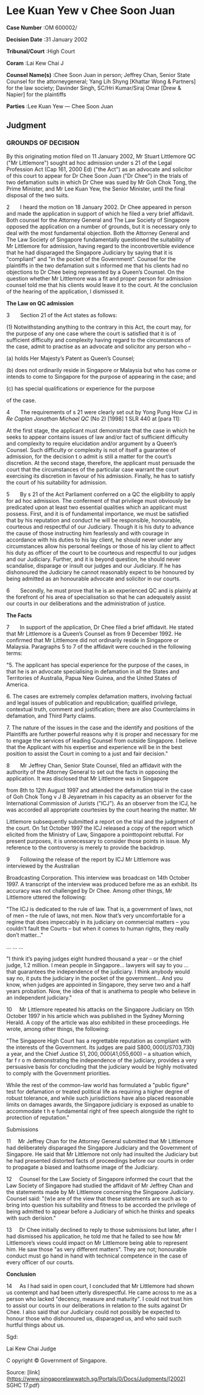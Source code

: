 # Lee Kuan Yew v Chee Soon Juan 



**Case Number** :OM 600002/ 

**Decision Date** :31 January 2002 

**Tribunal/Court** :High Court 

**Coram** :Lai Kew Chai J 

**Counsel Name(s)** :Chee Soon Juan in person; Jeffrey Chan, Senior State Counsel for the attorneygeneral; Yang Lih Shyng [Khattar Wong & Partners] for the law society; Davinder Singh, SC/Hri Kumar/Siraj Omar [Drew & Napier] for the plaintiffs 

**Parties** :Lee Kuan Yew — Chee Soon Juan 

## Judgment 

### GROUNDS OF DECISION 

By this originating motion filed on 11 January 2002, Mr Stuart Littlemore QC ("Mr Littlemore") sought ad hoc admission under s 21 of the Legal Profession Act (Cap 161, 2000 Ed) ("the Act") as an advocate and solicitor of this court to appear for Dr Chee Soon Juan ("Dr Chee") in the trials of two defamation suits in which Dr Chee was sued by Mr Goh Chok Tong, the Prime Minister, and Mr Lee Kuan Yew, the Senior Minister, until the final disposal of the two suits. 

2       I heard the motion on 18 January 2002. Dr Chee appeared in person and made the application in support of which he filed a very brief affidavit. Both counsel for the Attorney General and The Law Society of Singapore opposed the application on a number of grounds, but it is necessary only to deal with the most fundamental objection. Both the Attorney General and The Law Society of Singapore fundamentally questioned the suitability of Mr Littlemore for admission, having regard to the incontrovertible evidence that he had disparaged the Singapore Judiciary by saying that it is "compliant" and "in the pocket of the Government". Counsel for the plaintiffs in the two defamation suit s informed me that his clients had no objections to Dr Chee being represented by a Queen’s Counsel. On the question whether Mr Littlemore was a fit and proper person for admission counsel told me that his clients would leave it to the court. At the conclusion of the hearing of the application, I dismissed it. 

**The Law on QC admission** 

3       Section 21 of the Act states as follows: 

 (1) Notwithstanding anything to the contrary in this Act, the court may, for the purpose of any one case where the court is satisfied that it is of sufficient difficulty and complexity having regard to the circumstances of the case, admit to practise as an advocate and solicitor any person who – 

 (a) holds Her Majesty’s Patent as Queen’s Counsel; 

 (b) does not ordinarily reside in Singapore or Malaysia but who has come or intends to come to Singapore for the purpose of appearing in the case; and 

 (c) has special qualifications or experience for the purpose 


 of the case. 

4       The requirements of s 21 were clearly set out by Yong Pung How CJ in _Re Caplan Jonathan Michael QC_ (No 2) <span class="citation">[1998] 1 SLR 440</span> at [para 11]: 

 At the first stage, the applicant must demonstrate that the case in which he seeks to appear contains issues of law and/or fact of sufficient difficulty and complexity to require elucidation and/or argument by a Queen’s Counsel. Such difficulty or complexity is not of itself a guarantee of admission, for the decision t o admit is still a matter for the court’s discretion. At the second stage, therefore, the applicant must persuade the court that the circumstances of the particular case warrant the court exercising its discretion in favour of his admission. Finally, he has to satisfy the court of his suitability for admission. 

5       By s 21 of the Act Parliament conferred on a QC the eligibility to apply for ad hoc admission. The conferment of that privilege must obviously be predicated upon at least two essential qualities which an applicant must possess. First, and it is of fundamental importance, we must be satisfied that by his reputation and conduct he will be responsible, honourable, courteous and respectful of our Judiciary. Though it is his duty to advance the cause of those instructing him fearlessly and with courage in accordance with his duties to his lay client, he should never under any circumstances allow his personal feelings or those of his lay client to affect his duty as officer of the court to be courteous and respectful to our judges and our Judiciary. Further, and it is beyond question, he should never scandalise, disparage or insult our judges and our Judiciary. If he has dishonoured the Judiciary he cannot reasonably expect to be honoured by being admitted as an honourable advocate and solicitor in our courts. 

6       Secondly, he must prove that he is an experienced QC and is plainly at the forefront of his area of specialisation so that he can adequately assist our courts in our deliberations and the administration of justice. 

**The Facts** 

7       In support of the application, Dr Chee filed a brief affidavit. He stated that Mr Littlemore is a Queen’s Counsel as from 9 December 1992. He confirmed that Mr Littlemore did not ordinarily reside in Singapore or Malaysia. Paragraphs 5 to 7 of the affidavit were couched in the following terms: 

 "5. The applicant has special experience for the purpose of the cases, in that he is an advocate specialising in defamation in all the States and Territories of Australia, Papua New Guinea, and the United States of America. 

6\. The cases are extremely complex defamation matters, involving factual and legal issues of publication and republication; qualified privilege, contextual truth, comment and justification; there are also Counterclaims in defamation, and Third Party claims. 

7\. The nature of the issues in the case and the identify and positions of the Plaintiffs are further powerful reasons why it is proper and necessary for me to engage the services of leading Counsel from outside Singapore. I believe that the Applicant with his expertise and experience will be in the best position to assist the Court in coming to a just and fair decision." 


8       Mr Jeffrey Chan, Senior State Counsel, filed an affidavit with the authority of the Attorney General to set out the facts in opposing the application. It was disclosed that Mr Littlemore was in Singapore 

from 8th to 12th August 1997 and attended the defamation trial in the case of Goh Chok Tong v J B Jeyaretnam in his capacity as an observer for the International Commission of Jurists ("ICJ"). As an observer from the ICJ, he was accorded all appropriate courtesies by the court hearing the matter. Mr 

Littlemore subsequently submitted a report on the trial and the judgment of the court. On 1st October 1997 the ICJ released a copy of the report which elicited from the Ministry of Law, Singapore a pointtopoint rebuttal. For present purposes, it is unnecessary to consider those points in issue. My reference to the controversy is merely to provide the backdrop. 

9       Following the release of the report by ICJ Mr Littlemore was interviewed by the Australian 

Broadcasting Corporation. This interview was broadcast on 14th October 1997. A transcript of the interview was produced before me as an exhibit. Its accuracy was not challenged by Dr Chee. Among other things, Mr Littlemore uttered the following: 

 "The ICJ is dedicated to the rule of law. That is, a government of laws, not of men – the rule of laws, not men. Now that’s very uncomfortable for a regime that does impeccably in its judiciary on commercial matters – you couldn’t fault the Courts – but when it comes to human rights, they really don’t matter..." 

 ... ... ... 

 "I think it’s paying judges eight hundred thousand a year – or the chief judge, 1.2 million. I mean people in Singapore... lawyers will say to you ... that guarantees the independence of the judiciary. I think anybody would say no, it puts the judiciary in the pocket of the government... And you know, when judges are appointed in Singapore, they serve two and a half years probation. Now, the idea of that is anathema to people who believe in an independent judiciary." 

10     Mr Littlemore repeated his attacks on the Singapore Judiciary on 15th October 1997 in his article which was published in the Sydney Morning Herald. A copy of the article was also exhibited in these proceedings. He wrote, among other things, the following: 

 "The Singapore High Court has a regrettable reputation as compliant with the interests of the Government. Its judges are paid S$800,000 (US$703,730) a year, and the Chief Justice S$1,200,000 (A$1,055,600) – a situation which, far f r o m demonstrating the independence of the judiciary, provides a very persuasive basis for concluding that the judiciary would be highly motivated to comply with the Government priorities. 

 While the rest of the common-law world has formulated a "public figure" test for defamation or treated political life as requiring a higher degree of robust tolerance, and while such jurisdictions have also placed reasonable limits on damages awards, the Singapore judiciary is exposed as unable to accommodate t h e fundamental right of free speech alongside the right to protection of reputation." 

Submissions 


11     Mr Jeffrey Chan for the Attorney General submitted that Mr Littlemore had deliberately disparaged the Singapore Judiciary and the Government of Singapore. He said that Mr Littlemore not only had insulted the Judiciary but he had presented distorted facts of proceedings before our courts in order to propagate a biased and loathsome image of the Judiciary. 

12     Counsel for the Law Society of Singapore informed the court that the Law Society of Singapore had studied the affidavit of Mr Jeffrey Chan and the statements made by Mr Littlemore concerning the Singapore Judiciary. Counsel said: "(w)e are of the view that these statements are such as to bring into question his suitability and fitness to be accorded the privilege of being admitted to appear before a Judiciary of which he thinks and speaks with such derision." 

13     Dr Chee initially declined to reply to those submissions but later, after I had dismissed his application, he told me that he failed to see how Mr Littlemore’s views could impact on Mr Littlemore being able to represent him. He saw those "as very different matters". They are not; honourable conduct must go hand in hand with technical competence in the case of every officer of our courts. 

**Conclusion** 

14     As I had said in open court, I concluded that Mr Littlemore had shown us contempt and had been utterly disrespectful. He came across to me as a person who lacked "decency, measure and maturity". I could not trust him to assist our courts in our deliberations in relation to the suits against Dr Chee. I also said that our Judiciary could not possibly be expected to honour those who dishonoured us, disparaged us, and who said such hurtful things about us. 

Sgd: 

Lai Kew Chai Judge 

 C opyright © Government of Singapore. 


Source: [link](https://www.singaporelawwatch.sg/Portals/0/Docs/Judgments/[2002] SGHC 17.pdf)
